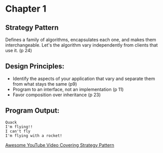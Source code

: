 # Chapter 1

## Strategy Pattern
Defines a family of algorithms, encapsulates each one, and makes them interchangeable. 
Let's the algorithm vary independently from clients that use it. (p 24)

## Design Principles:
* Identify the aspects of your application that vary and separate them from what stays the same (p9)
* Program to an interface, not an implementation (p 11)
* Favor composition over inheritance (p 23)

## Program Output:
```
Quack
I'm flying!!
I can't fly
I'm flying with a rocket!
```

[Awesome YouTube Video Covering Strategy Pattern](https://rtaylor.co/strategypattern)